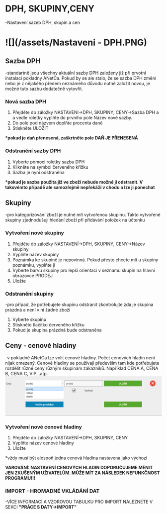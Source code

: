 # DPH, SKUPINY,CENY

-Nastavení sazeb DPH, skupin a cen

# ![](/assets/Nastaveni - DPH.PNG)

## Sazba DPH

-standartně jsou všechny aktuální sazby DPH založeny již při prvotní instalaci pokladny ANetCa. Pokud by se ale stalo, že se sazba DPH změní nebo je z nějakého předem neznámého důvodu nutné založit novou, je možné tuto sazbu dodatečně vytovřit.

### Nová sazba DPH

1. Přejděte do záložky NASTAVENI-&gt;DPH, SKUPINY, CENY-&gt;Sazba DPH a a vedle roletky vyplňte do prvního pole Název nové sazby.
2. Do pole pod názvem doplňte procenta daně
3. Stiskněte ULOŽIT

**\*pokud je daň přenesená, zaškrtněte pole DAŇ JE PŘENESENÁ**

### Odstranění sazby DPH

1. Vyberte pomoci roletky sazbu DPH
2. Klikněte na symbol červeného křížku 
3. Sazba je nyní odstraněna

**\*pokud je sazba použita již ve zboží nebude možné ji odstranit. V takovémto případě ale samozřejmě nepřekáží v chodu a lze ji ponechat**

## Skupiny

-pro kategorizování zboží je nutné mít vytvořenou skupinu. Takto vytvořené skupiny zjednodušují hledání zboží při přidávání položek na účtenku

### Vytvoření nové skupiny

1. Přejděte do záložky NASTAVENÍ-&gt;DPH, SKUPINY, CENY-&gt;Název skupiny
2. Vyplňte název skupiny
3. Poznámka ke skupině je nepovinná. Pokud přesto chcete mít u skupiny poznámku, vyplňte ji
4. Vyberte barvu skupiny pro lepší orientaci v seznamu skupin na hlavní obrazovce PRODEJ
5. Uložte

### Odstranění skupiny

-pro případ, že potřebujete skupinu odstranit zkontrolujte zda je skupina prázdná a není v ní žádné zboží

1. Vyberte skupinu
2. Stiskněte tlačítko červeného křížku
3. Pokud je skupina prázdná bude odstraněna

## Ceny - cenové hladiny

-v pokladně ANetCa lze volit cenové hladiny. Počet cenových hladin není nijak omezený. Cenové hladiny se používaji především tam kde potřebujete rozdělit různé ceny různým skupinám zákazniků. Například CENA A, CENA B, CENA C, VIP...atp.![](/assets/ceny.png)

### Vytvoření nové cenové hladiny

1. Přejděte do záložky NASTAVENÍ-&gt;DPH, SKUPINY, CENY
2. Vyplňte název cenové hladiny
3. Uložte

\*vždy musí být alespoň jedna cenová hladina nastavena jako výchozí

**VAROVÁNÍ: NASTAVENÍ CENOVÝCH HLADIN DOPORUČUJEME MĚNIT JEN ZKUŠENÝM UŽIVATELŮM. MŮŽE MÍT ZA NÁSLEDEK NEFUNKČNOST PROGRAMU!!!**

### IMPORT - HROMADNÉ VKLÁDÁNÍ DAT

-VÍCE INFORMACÍ A VZOROVOU TABULKU PRO IMPORT NALEZNETE V SEKCI **"PRÁCE S DATY-&gt;IMPORT"**

